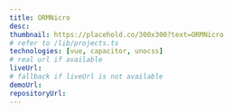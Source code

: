 ```yaml
---
title: ORMNicro
desc:
thumbnail: https://placehold.co/300x300?text=ORMNicro
# refer to /lib/projects.ts
technologies: [vue, capacitor, unocss]
# real url if available
liveUrl:
# fallback if liveUrl is not available
demoUrl:
repositoryUrl:
---
```


<!-- Ada cerita, tentang aku dan hidupku. Aku adalah seorang programmer yang suka dengan hal-hal yang berbau teknologi. Aku suka membuat aplikasi yang bermanfaat bagi orang lain. Aku suka membuat aplikasi yang bisa membantu orang lain dalam kehidupan sehari-hari. Aku suka membuat aplikasi yang bisa membantu orang lain dalam bekerja. Aku suka membuat aplikasi yang bisa membantu orang lain dalam belajar. Aku suka membuat aplikasi yang bisa membantu orang lain dalam bermain.
## Halo
Aku suka membuat aplikasi yang bisa membantu orang lain dalam beribadah. Aku suka membuat aplikasi yang bisa membantu orang lain dalam berkomunikasi. Aku suka membuat aplikasi yang bisa membantu orang lain dalam berbisnis. Aku suka membuat aplikasi yang bisa membantu orang lain dalam berorganisasi. Aku suka membuat aplikasi yang bisa membantu orang lain dalam berolahraga. Aku suka membuat aplikasi yang bisa membantu orang lain dalam berlibur. Aku suka membuat aplikasi yang bisa membantu orang lain dalam berbelanja. Aku suka membuat aplikasi yang bisa membantu orang lain dalam berwisata. Aku suka membuat aplikasi yang bisa membantu orang lain dalam berpikir. Aku suka membuat aplikasi yang bisa membantu orang lain dalam berimajinasi. Aku suka membuat aplikasi yang bisa membantu orang lain dalam berkreasi. Aku suka membuat aplikasi yang bisa membantu orang lain dalam berinovasi. Aku suka membuat aplikasi yang bisa membantu orang lain dalam berbagi. Aku suka membuat aplikasi yang bisa membantu orang lain dalam berkolaborasi. Aku suka membuat aplikasi yang bisa membantu orang lain dalam berkompetisi. Aku suka membuat aplikasi yang bisa membantu orang lain dalam berinteraksi. Aku suka membuat aplikasi yang bisa membantu orang lain dalam berhubungan. Aku suka membuat aplikasi yang bisa membantu orang lain dalam berjalan. Aku suka membuat aplikasi yang bisa membantu orang lain dalam berlari. Aku suka membuat aplikasi yang bisa membantu orang lain dalam berenang. Aku suka membuat aplikasi yang bisa membantu orang lain dalam bersepeda -->